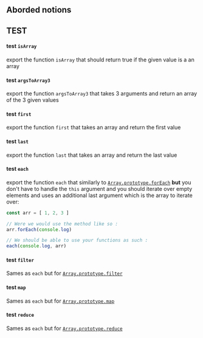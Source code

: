 ## Aborded notions

## TEST
#### test `isArray`
export the function `isArray` that should return true if the given value is
a an array

#### test `argsToArray3`
export the function `argsToArray3` that takes 3 arguments and return an array of
the 3 given values

#### test `first`
export the function `first` that takes an array and return the first value

#### test `last`
export the function `last` that takes an array and return the last value

#### test `each`
export the function `each` that similarly to
[`Array.prototype.forEach`](https://developer.mozilla.org/en-US/docs/Web/JavaScript/Reference/Global_Objects/Array/forEach)
**but** you don't have to handle the `this` argument and you should iterate over
empty elements and uses an additional last argument which is the array to
iterate over:
```js
const arr = [ 1, 2, 3 ]

// Were we would use the method like so :
arr.forEach(console.log)

// We should be able to use your functions as such :
each(console.log, arr)
```

#### test `filter`
Sames as `each` but for
[`Array.prototype.filter`](https://developer.mozilla.org/en-US/docs/Web/JavaScript/Reference/Global_Objects/Array/filter)

#### test `map`
Sames as `each` but for
[`Array.prototype.map`](https://developer.mozilla.org/en-US/docs/Web/JavaScript/Reference/Global_Objects/Array/map)

#### test `reduce`
Sames as `each` but for
[`Array.prototype.reduce`](https://developer.mozilla.org/en-US/docs/Web/JavaScript/Reference/Global_Objects/Array/reduce)
